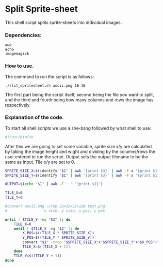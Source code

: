 # Split Sprite-sheet

This shell script splits sprite-sheets into individual images.

### Dependencies:

`awk`  
`echo`  
`imagemagick`

### How to use.

The command to run the script is as follows:
```
./slit_spritesheet.sh ascii.png 16 16
```
The first part being the script itself, second being the file you want to split, and the third and fourth being how many columns and rows the image has respectively.

### Explanation of the code.

To start all shell scripts we use a she-bang followed by what shell to use:

```sh
#!/usr/bin/sh
```

After this we are going to set some variable, sprite size x/y are calculated by taking the image height and wight and dividing by the columns/rows the user entered to run the script. Output sets the output filename to be the same as input. Tile x/y are set to 0.

```sh
SPRITE_SIZE_X=$(identify "$1" | awk '{print $3}' | awk -F x '{print $1 / '"$2"'}')
SPRITE_SIZE_Y=$(identify "$1" | awk '{print $3}' | awk -F x '{print $1 / '"$3"'}')

OUTPUT=$(echo "$1" | awk -F '.' '{print $1}')

TILE_X=0
TILE_Y=0
```



```sh
#convert ascii.png -crop 32x32+32+128 test.png
#                 x size, y size, x pos, y pos

until [ $TILE_Y -eq "$3" ]; do
    TILE_X=0
    until [ $TILE_X -eq "$2" ]; do
        X_POS=$((TILE_X * SPRITE_SIZE_X))
        Y_POS=$((TILE_Y * SPRITE_SIZE_Y))
        convert "$1" -crop "$SPRITE_SIZE_X"x"$SPRITE_SIZE_Y"+"$X_POS"+"$Y_POS" -trim -quiet ./output/"$OUTPUT"_"$TILE_Y"-"$TILE_X".png
        TILE_X=$((TILE_X + 1))
    done
    TILE_Y=$((TILE_Y + 1))
done
```
